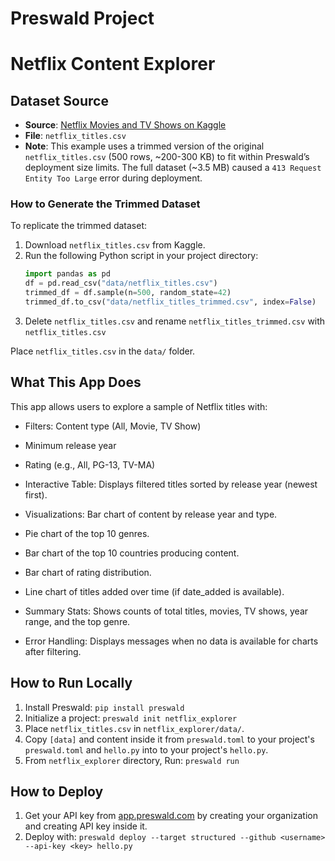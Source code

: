 # Preswald Project

# Netflix Content Explorer

## Dataset Source

- **Source**: [Netflix Movies and TV Shows on Kaggle](https://www.kaggle.com/datasets/shivamb/netflix-shows)
- **File**: `netflix_titles.csv`
- **Note**: This example uses a trimmed version of the original `netflix_titles.csv` (500 rows, ~200-300 KB) to fit within Preswald’s deployment size limits. The full dataset (~3.5 MB) caused a `413 Request Entity Too Large` error during deployment.

### How to Generate the Trimmed Dataset

To replicate the trimmed dataset:

1. Download `netflix_titles.csv` from Kaggle.
2. Run the following Python script in your project directory:
   ```python
   import pandas as pd
   df = pd.read_csv("data/netflix_titles.csv")
   trimmed_df = df.sample(n=500, random_state=42)
   trimmed_df.to_csv("data/netflix_titles_trimmed.csv", index=False)
   ```
3. Delete `netflix_titles.csv` and rename `netflix_titles_trimmed.csv` with `netflix_titles.csv`

Place `netflix_titles.csv` in the `data/` folder.

## What This App Does

This app allows users to explore a sample of Netflix titles with:

- Filters: Content type (All, Movie, TV Show)

- Minimum release year

- Rating (e.g., All, PG-13, TV-MA)

- Interactive Table: Displays filtered titles sorted by release year (newest first).

- Visualizations: Bar chart of content by release year and type.

- Pie chart of the top 10 genres.

- Bar chart of the top 10 countries producing content.

- Bar chart of rating distribution.

- Line chart of titles added over time (if date_added is available).

- Summary Stats: Shows counts of total titles, movies, TV shows, year range, and the top genre.

- Error Handling: Displays messages when no data is available for charts after filtering.

## How to Run Locally

1. Install Preswald: `pip install preswald`
2. Initialize a project: `preswald init netflix_explorer`
3. Place `netflix_titles.csv` in `netflix_explorer/data/`.
4. Copy `[data]` and content inside it from `preswald.toml` to your project's `preswald.toml` and `hello.py` into to your project's `hello.py`.
5. From `netflix_explorer` directory, Run: `preswald run`

## How to Deploy

1. Get your API key from [app.preswald.com](https://app.preswald.com) by creating your organization and creating API key inside it.
2. Deploy with: `preswald deploy --target structured --github <username> --api-key <key> hello.py`
